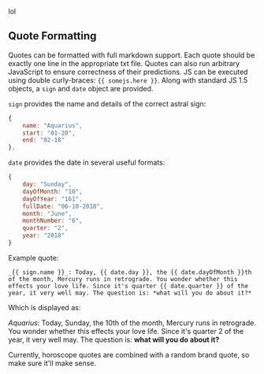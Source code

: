 lol


## Quote Formatting

Quotes can be formatted with full markdown support. Each quote should be exactly one line in the
appropriate txt file. Quotes can also run arbitrary JavaScript to ensure correctness of their
predictions. JS can be executed using double curly-braces: `{{ somejs.here }}`. Along with standard
JS 1.5 objects, a `sign` and `date` object are provided. 

`sign` provides the name and details of the correct astral sign:

```javascript
{
    name: "Aquarius",
    start: "01-20",
    end: "02-18"
},
```

`date` provides the date in several useful formats:

```javascript
{
    day: "Sunday",
    dayOfMonth: "10",
    dayOfYear: "161",
    fullDate: "06-10-2018",
    month: "June",
    monthNumber: "6",
    quarter: "2",
    year: "2018"
}
```

Example quote:

```
_{{ sign.name }}_: Today, {{ date.day }}, the {{ date.dayOfMonth }}th of the month, Mercury runs in retrograde. You wonder whether this effects your love life. Since it's quarter {{ date.quarter }} of the year, it very well may. The question is: *what will you do about it?*
```

Which is displayed as:

_Aquarius_: Today, Sunday, the 10th of the month, Mercury runs in retrograde. You wonder whether this effects your love life. Since it's quarter 2 of the year, it very well may. The question is: **what will you do about it?**


Currently, horoscope quotes are combined with a random brand quote, so make sure it'll make sense.